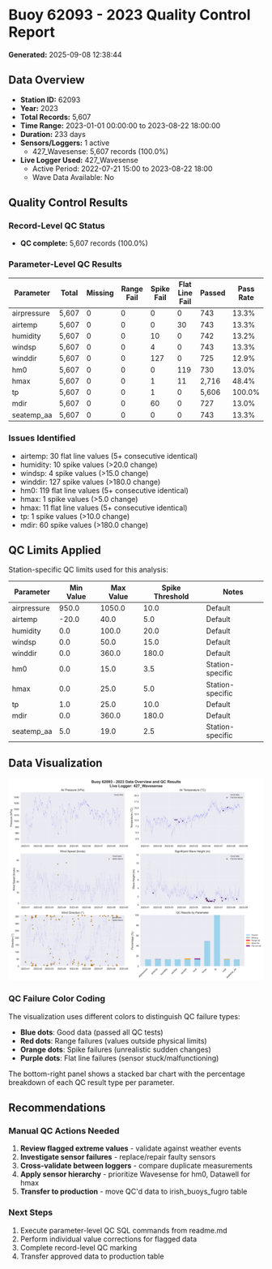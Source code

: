 # Buoy 62093 - 2023 Quality Control Report

**Generated:** 2025-09-08 12:38:44

## Data Overview

- **Station ID:** 62093
- **Year:** 2023
- **Total Records:** 5,607
- **Time Range:** 2023-01-01 00:00:00 to 2023-08-22 18:00:00
- **Duration:** 233 days
- **Sensors/Loggers:** 1 active
  - 427_Wavesense: 5,607 records (100.0%)
- **Live Logger Used:** 427_Wavesense
  - Active Period: 2022-07-21 15:00 to 2023-08-22 18:00
  - Wave Data Available: No

## Quality Control Results

### Record-Level QC Status

- **QC complete:** 5,607 records (100.0%)

### Parameter-Level QC Results

| Parameter | Total | Missing | Range Fail | Spike Fail | Flat Line Fail | Passed | Pass Rate |
|-----------|--------|---------|------------|------------|----------------|--------|-----------|
| airpressure | 5,607 | 0 | 0 | 0 | 0 | 743 | 13.3% |
| airtemp | 5,607 | 0 | 0 | 0 | 30 | 743 | 13.3% |
| humidity | 5,607 | 0 | 0 | 10 | 0 | 742 | 13.2% |
| windsp | 5,607 | 0 | 0 | 4 | 0 | 743 | 13.3% |
| winddir | 5,607 | 0 | 0 | 127 | 0 | 725 | 12.9% |
| hm0 | 5,607 | 0 | 0 | 0 | 119 | 730 | 13.0% |
| hmax | 5,607 | 0 | 0 | 1 | 11 | 2,716 | 48.4% |
| tp | 5,607 | 0 | 0 | 1 | 0 | 5,606 | 100.0% |
| mdir | 5,607 | 0 | 0 | 60 | 0 | 727 | 13.0% |
| seatemp_aa | 5,607 | 0 | 0 | 0 | 0 | 743 | 13.3% |

### Issues Identified

- airtemp: 30 flat line values (5+ consecutive identical)
- humidity: 10 spike values (>20.0 change)
- windsp: 4 spike values (>15.0 change)
- winddir: 127 spike values (>180.0 change)
- hm0: 119 flat line values (5+ consecutive identical)
- hmax: 1 spike values (>5.0 change)
- hmax: 11 flat line values (5+ consecutive identical)
- tp: 1 spike values (>10.0 change)
- mdir: 60 spike values (>180.0 change)

## QC Limits Applied

Station-specific QC limits used for this analysis:

| Parameter | Min Value | Max Value | Spike Threshold | Notes |
|-----------|-----------|-----------|-----------------|-------|
| airpressure | 950.0 | 1050.0 | 10.0 | Default |
| airtemp | -20.0 | 40.0 | 5.0 | Default |
| humidity | 0.0 | 100.0 | 20.0 | Default |
| windsp | 0.0 | 50.0 | 15.0 | Default |
| winddir | 0.0 | 360.0 | 180.0 | Default |
| hm0 | 0.0 | 15.0 | 3.5 | Station-specific |
| hmax | 0.0 | 25.0 | 5.0 | Station-specific |
| tp | 1.0 | 25.0 | 10.0 | Default |
| mdir | 0.0 | 360.0 | 180.0 | Default |
| seatemp_aa | 5.0 | 19.0 | 2.5 | Station-specific |

## Data Visualization

![QC Overview](buoy_62093_2023_qc_overview.png)

### QC Failure Color Coding

The visualization uses different colors to distinguish QC failure types:

- **Blue dots**: Good data (passed all QC tests)
- **Red dots**: Range failures (values outside physical limits)
- **Orange dots**: Spike failures (unrealistic sudden changes)
- **Purple dots**: Flat line failures (sensor stuck/malfunctioning)

The bottom-right panel shows a stacked bar chart with the percentage breakdown of each QC result type per parameter.

## Recommendations

### Manual QC Actions Needed

1. **Review flagged extreme values** - validate against weather events
2. **Investigate sensor failures** - replace/repair faulty sensors
3. **Cross-validate between loggers** - compare duplicate measurements
4. **Apply sensor hierarchy** - prioritize Wavesense for hm0, Datawell for hmax
5. **Transfer to production** - move QC'd data to irish_buoys_fugro table

### Next Steps

1. Execute parameter-level QC SQL commands from readme.md
2. Perform individual value corrections for flagged data
3. Complete record-level QC marking
4. Transfer approved data to production table

